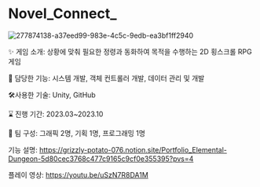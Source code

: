 # Novel_Connect_

![277874138-a37eed99-983e-4c5c-9edb-ea3bf1ff2940](https://github.com/FixerSan/Elemental_Dungeon/assets/113673142/b19f46cd-7346-4511-94bc-ff8f16ce13c7)

✨ 게임 소개:  상황에 맞춰 필요한 정령과 동화하여 목적을 수행하는 2D 횡스크롤 RPG 게임

💪 담당한 기능:  시스템 개발, 객체 컨트롤러 개발, 데이터 관리 및 개발

🛠️사용한 기술:  Unity, GitHub

⌛ 진행 기간:  2023.03~2023.10

👥 팀 구성:  그래픽 2명, 기획 1명, 프로그래밍 1명 

기능 설명:  https://grizzly-potato-076.notion.site/Portfolio_Elemental-Dungeon-5d80cec3768c477c9165c9cf0e355395?pvs=4

플레이 영상:  https://youtu.be/uSzN7R8DA1M

